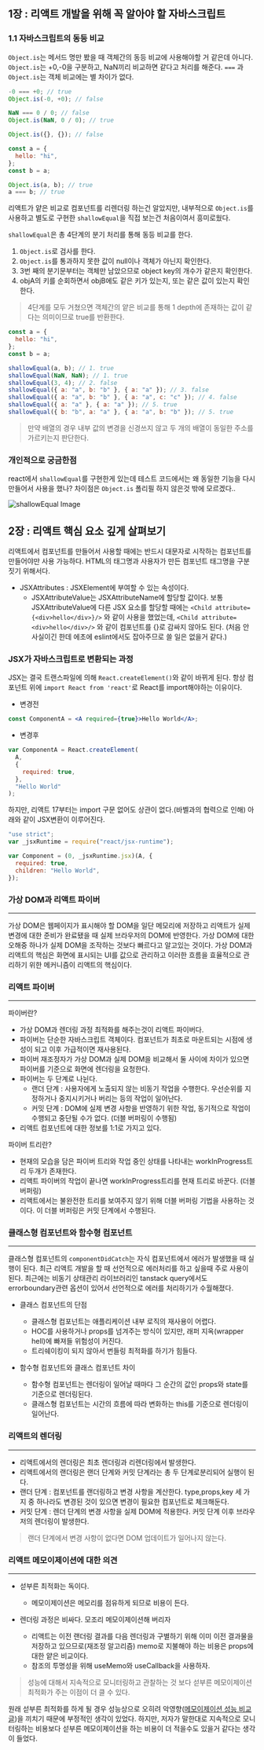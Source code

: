 ## 1장 : 리액트 개발을 위해 꼭 알아야 할 자바스크립트

### 1.1 자바스크립트의 동등 비교

`Object.is`는 메서드 명만 봤을 때 객체간의 동등 비교에 사용해야할 거 같은데 아니다.
`Object.is`는 +0,-0을 구분하고, NaN끼리 비교하면 같다고 처리를 해준다.
`===` 과 `Object.is`는 객체 비교에는 별 차이가 없다.

```javascript
-0 === +0; // true
Object.is(-0, +0); // false

NaN === 0 / 0; // false
Object.is(NaN, 0 / 0); // true

Object.is({}, {}); // false

const a = {
  hello: "hi",
};
const b = a;

Object.is(a, b); // true
a === b; // true
```

리액트가 얕은 비교로 컴포넌트를 리렌더링 하는건 알았지만, 내부적으로 `Object.is`를 사용하고 별도로 구현한 `shallowEqual`을 직접 보는건 처음이여서 흥미로웠다.

`shallowEqual`은 총 4단계의 분기 처리를 통해 동등 비교를 한다.

1. `Object.is`로 검사를 한다.
2. `Object.is`를 통과하지 못한 값이 null이나 객체가 아닌지 확인한다.
3. 3번 째의 분기문부터는 객체만 남았으므로 object key의 개수가 같은지 확인한다.
4. objA의 키를 순회하면서 objB에도 같은 키가 있는지, 또는 같은 값이 있는지 확인한다.

> 4단계를 모두 거쳤으면 객체간의 얕은 비교를 통해 1 depth에 존재하는 값이 같다는 의미이므로 true를 반환한다.

```javascript
const a = {
  hello: "hi",
};
const b = a;

shallowEqual(a, b); // 1. true
shallowEqual(NaN, NaN); // 1. true
shallowEqual(3, 4); // 2. false
shallowEqual({ a: "a", b: "b" }, { a: "a" }); // 3. false
shallowEqual({ a: "a", b: "b" }, { a: "a", c: "c" }); // 4. false
shallowEqual({ a: "a" }, { a: "a" }); // 5. true
shallowEqual({ b: "b", a: "a" }, { a: "a", b: "b" }); // 5. true
```

> 만약 배열의 경우 내부 값의 변경을 신경쓰지 않고 두 개의 배열이 동일한 주소를 가르키는지 판단한다.

### 개인적으로 궁금한점

react에서 `shallowEqual`를 구현한게 있는데 테스트 코드에서는 왜 동일한 기능을 다시 만들어서 사용을 했나?
차이점은 `Object.is` 폴리필 하지 않은것 밖에 모르겠다..

![shallowEqual Image](./shallowEqual.png)

## 2장 : 리액트 핵심 요소 깊게 살펴보기

리액트에서 컴포넌트를 만들어서 사용할 때에는 반드시 대문자로 시작하는 컴포넌트를 만들어야만 사용 가능하다.
HTML의 태그명과 사용자가 만든 컴포넌트 태그명을 구분 짓기 위해서다.

- JSXAttributes : JSXElement에 부여할 수 있는 속성이다.
  - JSXAttributeValue는 JSXAttributeName에 할당할 값이다. 보통 JSXAttributeValue에 다른 JSX 요소를 할당할 때에는 `<Child attribute={<div>hello</div>}/>` 와 같이 사용을 했었는데, `<Child attribute=<div>hello</div>/>` 와 같이 컴포넌트를 {}로 감싸지 않아도 된다. (처음 안 사실이긴 한데 에초에 eslint에서도 잡아주므로 쓸 일은 없을거 같다.)

### JSX가 자바스크립트로 변환되는 과정

JSX는 결국 트랜스파일에 의해 `React.createElement()`와 같이 바뀌게 된다. 항상 컴포넌트 위에 `import React from 'react'`로 React를 import해야하는 이유이다.

- 변경전

```jsx
const ComponentA = <A required={true}>Hello World</A>;
```

- 변경후

```javascript
var ComponentA = React.createElement(
  A,
  {
    required: true,
  },
  "Hello World"
);
```

하지만, 리액트 17부터는 import 구문 없어도 상관이 없다.(바벨과의 협력으로 인해) 아래와 같이 JSX변환이 이루어진다.

```javascript
"use strict";
var _jsxRuntime = require("react/jsx-runtime");

var Component = (0, _jsxRuntime.jsx)(A, {
  required: true,
  children: "Hello World",
});
```

### 가상 DOM과 리액트 파이버

---

가상 DOM은 웹페이지가 표시해야 할 DOM을 일단 메모리에 저장하고 리액트가 실제 변경에 대한 준비가 완료됐을 때 실제 브라우저의 DOM에 반영한다.
가상 DOM에 대한 오해중 하나가 실제 DOM을 조작하는 것보다 빠르다고 알고있는 것이다.
가상 DOM과 리액트의 핵심은 화면에 표시되는 UI를 값으로 관리하고 이러한 흐름을 효율적으로 관리하기 위한 메커니즘이 리액트의 핵심이다.

### 리액트 파이버

---

파이버란?

- 가상 DOM과 렌더링 과정 최적화를 해주는것이 리액트 파이버다.
- 파이버는 단순한 자바스크립트 객체이다. 컴포넌트가 최초로 마운트되는 시점에 생성이 되고 이후 가급적이면 재사용된다.
- 파이버 재조정자가 가상 DOM과 실제 DOM을 비교해서 둘 사이에 차이가 있으면 파이버를 기준으로 화면에 렌더링을 요청한다.
- 파이버는 두 단계로 나뉜다.
  - 랜더 단계 : 사용자에게 노출되지 않는 비동기 작업을 수행한다. 우선순위를 지정하거나 중지시키거나 버리는 등의 작업이 일어난다.
  - 커밋 단계 : DOM에 실제 변경 사항을 반영하기 위한 작업, 동기적으로 작업이 수행되고 중단될 수가 없다. (더블 버퍼링이 수행됨)
- 리액트 컴포넌트에 대한 정보를 1:1로 가지고 있다.

파이버 트리란?

- 현재의 모습을 담은 파이버 트리와 작업 중인 상태를 나타내는 workInProgress트리 두개가 존재한다.
- 리액트 파이버의 작업이 끝나면 workInProgress트리를 현재 트리로 바꾼다. (더블 버퍼링)
- 리액트에서는 불완전한 트리를 보여주지 않기 위해 더블 버퍼링 기법을 사용하는 것이다. 이 더블 버퍼링은 커밋 단계에서 수행된다.

### 클래스형 컴포넌트와 함수형 컴포넌트

---

클래스형 컴포넌트의 `componentDidCatch`는 자식 컴포넌트에서 에러가 발생했을 때 실행이 된다.
최근 리액트 개발을 할 때 선언적으로 에러처리를 하고 싶을때 주로 사용이 된다.
최근에는 비동기 상태관리 라이브러리인 tanstack query에서도 errorboundary관련 옵션이 있어서 선언적으로 에러를 처리하기가 수월해졌다.

- 클래스 컴포넌트의 단점

  - 클래스형 컴포넌트는 애플리케이션 내부 로직의 재사용이 어렵다.
  - HOC를 사용하거나 props를 넘겨주는 방식이 있지만, 래퍼 지옥(wrapper hell)에 빠져들 위험성이 커진다.
  - 트리쉐이킹이 되지 않아서 번들링 최적화를 하기가 힘들다.

- 함수형 컴포넌트와 클래스 컴포넌트 차이

  - 함수형 컴포넌트는 렌더링이 일어날 때마다 그 순간의 값인 props와 state를 기준으로 렌더링된다.
  - 클래스형 컴포넌트는 시간의 흐름에 따라 변화하는 this를 기준으로 렌더링이 일어난다.

### 리액트의 렌더링

---

- 리액트에서의 렌더링은 최초 렌더링과 리렌더링에서 발생한다.
- 리액트에서의 랜더링은 랜더 단계와 커밋 단계라는 총 두 단계로분리되어 실행이 된다.
- 랜더 단계 : 컴포넌트를 랜더링하고 변경 사항을 계산한다. type,props,key 세 가지 중 하나라도 변경된 것이 있으면 변경이 필요한 컴포넌트로 체크해둔다.
- 커밋 단계 : 렌더 단계의 변경 사항을 실제 DOM에 적용한다. 커밋 단계 이후 브라우저의 렌더링이 발생한다.

> 랜더 단계에서 변경 사항이 없다면 DOM 업데이트가 일어나지 않는다.

### 리액트 메모이제이션에 대한 의견

---

- 섣부른 최적화는 독이다.

  - 메모이제이션은 메모리를 점유하게 되므로 비용이 든다.

- 렌더링 과정은 비싸다. 모조리 메모이제이션해 버리자
  - 리액트는 이전 랜더링 결과를 다음 렌더링과 구별하기 위해 이미 이전 결과물을 저장하고 있으므로(재조정 알고리즘) memo로 지불해야 하는 비용은 props에 대한 얕은 비교이다.
  - 참조의 투명성을 위해 useMemo와 useCallback을 사용하자.

> 성능에 대해서 지속적으로 모니터링하고 관찰하는 것 보다 섣부른 메모이제이션 최적화가 주는 이점이 더 클 수 있다.

원래 섣부른 최적화를 하게 될 경우 성능상으로 오히려 악영향([메모이제이션 성능 비교 글](https://github.com/yeonjuan/dev-blog/blob/master/JavaScript/should-you-really-use-usememo.md))을 끼치기 때문에 부정적인 생각이 있었다.
하지만, 저자가 말한대로 지속적으로 모니터링하는 비용보다 섣부른 메모이제이션을 하는 비용이 더 적을수도 있을거 같다는 생각이 들었다.
